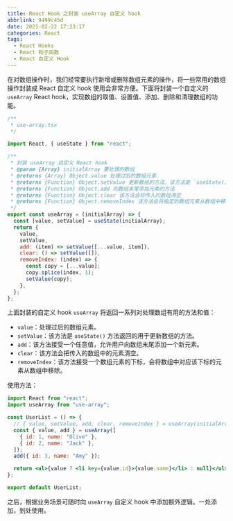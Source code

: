 ```yaml
---
title: React Hook 之封装 useArray 自定义 hook
abbrlink: 9499c45d
date: 2021-02-22 17:23:17
categories: React
tags:
  - React Hooks
  - React 钩子函数
  - React 自定义 Hook
---
```


在对数组操作时，我们经常要执行新增或删除数组元素的操作，将一些常用的数组操作封装成 React 自定义 hook 使用会非常方便。下面将封装一个自定义的 `useArray` React hook，实现数组的取值、设置值、添加、删除和清理数组的功能。

<!-- more -->

```jsx
/**
 * use-array.tsx
 */

import React, { useState } from "react";

/**
 * 封装 useArray 自定义 React hook
 * @param {Array} initialArray 要处理的数组
 * @returns {Array} Object.value 处理过后的数组元素
 * @returns {Function} Object.setValue 更新数组的方法，该方法是 `useState()` 方法返回的用于更新 state 的函数
 * @returns {Function} Object.add 向数组末尾添加元素的方法
 * @returns {Function} Object.clear 该方法会将传入的数组清空
 * @returns {Function} Object.removeIndex 该方法会将指定的数组元素从数组中移除
 */
export const useArray = (initialArray) => {
  const [value, setValue] = useState(initialArray);
  return {
    value,
    setValue,
    add: (item) => setValue([...value, item]),
    clear: () => setValue([]),
    removeIndex: (index) => {
      const copy = [...value];
      copy.splice(index, 1);
      setValue(copy);
    },
  };
};
```

上面封装的自定义 hook `useArray` 将返回一系列对处理数组有用的方法和值：

- `value`：处理过后的数组元素。
- `setValue`：该方法是 `useState()` 方法返回的用于更新数组的方法。
- `add`：该方法接受一个任意值，允许用户向数组末尾添加一个新元素。
- `clear`：该方法会把传入的数组中的元素清空。
- `removeIndex`：该方法接受一个数组元素的下标，会将数组中对应该下标的元素从数组中移除。

使用方法：

```jsx
import React from "react";
import useArray from "use-array";

const UserList = () => {
  // { value, setValue, add, clear, removeIndex } = useArray(initialArray);
  const { value, add } = useArray([
    { id: 1, name: "Olive" },
    { id: 2, name: "Jack" },
  ]);
  add({ id: 3, name: "Amy" });

  return <ul>{value ? <li key={value.id}>{value.name}</li> : null}</ul>;
};

export default UserList;
```

之后，根据业务场景可随时向 `useArray` 自定义 hook 中添加额外逻辑。一处添加，到处使用。
